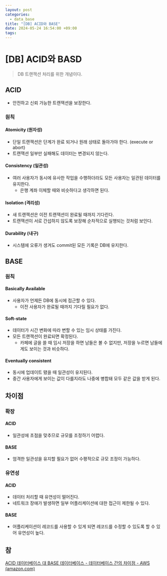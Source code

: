 ```yaml
---
layout: post
categories:
  - data_base
title: "[DB] ACID와 BASE"
date: 2024-05-24 16:54:00 +09:00
tags:
---
```

# \[DB] ACID와 BASD

>DB 트랜잭션 처리를 위한 개념이다.

## ACID

- 안전하고 신뢰 가능한 트랜잭션을 보장한다.

### 원칙

#### Atomicity (원자성)

- 단일 트랜잭션은 단계가 완료 되거나 원래 상태로 돌아가야 한다. (execute or abort)
- 트랜잭션 일부만 실패해도 데이터는 변경되지 않는다.

#### Consistency (일관성)

- 여러 사용자가 동시에 유사한 작업을 수행하더라도 모든 사용자는 일관된 데이터를 유지한다.
	- 은행 계좌 이체할 때와 비슷하다고 생각하면 된다.

#### Isolation (격리성)

- 새 트랜잭션은 이전 트랜잭션이 완료될 때까지 기다린다.
- 트랜잭션이 서로 간섭하지 않도록 보장해 순차적으로 실행되는 것처럼 보인다.

#### Durability (내구)

- 시스템에 오류가 생겨도 commit된 모든 기록은 DB에 유지한다.

## BASE

### 원칙

#### Basically Available

- 사용자가 언제든 DB에 동시에 접근할 수 있다.
	- 이전 사용자가 완료될 때까지 기다릴 필요가 없다.

#### Soft-state

- 데이터가 시간 변화에 따라 변할 수 있는 임시 상태를 가진다.
- 모든 트랜잭션이 완료되면 확정된다.
	- 카페에 글을 쓸 때 임시 저장을 하면 남들은 볼 수 없지만, 저장을 누르면 남들에게도 보이는 것과 비슷하다.

#### Eventually consistent

- 동시에 업데이트 됐을 때 일관성이 유지된다.
- 중간 사용자에게 보이는 값이 다를지라도 나중에 병합돼 모두 같은 값을 받게 된다.

## 차이점

### 확장

#### ACID

- 일관성에 초점을 맞추므로 규모를 조정하기 어렵다.

#### BASE

- 엄격한 일관성을 유지할 필요가 없어 수평적으로 규모 조정이 가능하다.

### 유연성

#### ACID

- 데이터 처리할 때 유연성이 떨어진다.
- 네트워크 장애가 발생하면 일부 어플리케이션에 대한 접근이 제한될 수 있다.

#### BASE

- 어플리케이션이 레코드를 사용할 수 있게 되면 레코드를 수정할 수 있도록 할 수 있어 유연성이 높다.


## 참

[ACID 데이터베이스 대 BASE 데이터베이스 - 데이터베이스 간의 차이점 - AWS (amazon.com)](https://aws.amazon.com/ko/compare/the-difference-between-acid-and-base-database/)